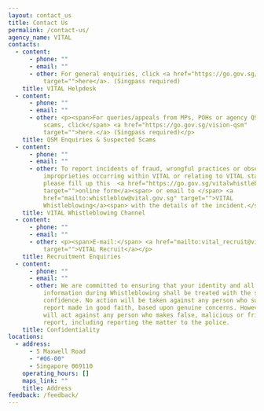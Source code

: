 ```yaml
---
layout: contact_us
title: Contact Us
permalink: /contact-us/
agency_name: VITAL
contacts:
  - content:
      - phone: ""
      - email: ""
      - other: For general enquiries, click <a href="https://go.gov.sg/vision-helpdesk"
          target="">here</a>. (Singpass required)
    title: VITAL Helpdesk
  - content:
      - phone: ""
      - email: ""
      - other: <p><span>For queries/appeals from MPs, POHs or agency QSMs, or suspected
          scams, click</span> <a href="https://go.gov.sg/vision-qsm"
          target="">here.</a> (Singpass required)</p>
    title: QSM Enquiries & Suspected Scams
  - content:
      - phone: ""
      - email: ""
      - other: To report incidents of fraud, wrongful practices or observed
          improprieties occurring within VITAL or relating to VITAL staff,
          please fill up this  <a href="https://go.gov.sg/vitalwhistleblowing"
          target="">online form</a><span> or email to </span> <a
          href="mailto:whistleblow@vital.gov.sg" target="">VITAL
          Whistleblowing</a><span> with the details of the incident.</span>
    title: VITAL Whistleblowing Channel
  - content:
      - phone: ""
      - email: ""
      - other: <p><span>E-mail:</span> <a href="mailto:vital_recruit@vital.gov.sg"
          target="">VITAL Recruit</a></p>
    title: Recruitment Enquiries
  - content:
      - phone: ""
      - email: ""
      - other: We are committed to ensuring that your identity and all disclosed
          information during Whistleblowing shall be treated with the strictest
          confidence. No action will be taken against any person who submits a
          report made in good faith, based upon genuine concerns. However, we
          will act against any person who makes false, malicious or frivolous
          report, including reporting the matter to the police.
    title: Confidentiality
locations:
  - address:
      - 5 Maxwell Road
      - "#06-00"
      - Singapore 069110
    operating_hours: []
    maps_link: ""
    title: Address
feedback: /feedback/
---
```

